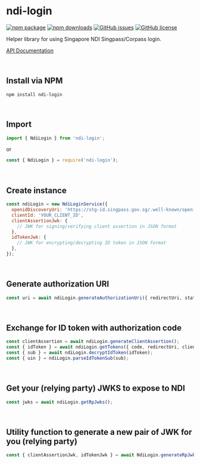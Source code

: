 # **ndi-login**
[![npm package](https://img.shields.io/npm/v/ndi-login)](https://www.npmjs.com/package/ndi-login)
[![npm downloads](https://img.shields.io/npm/dt/ndi-login)](https://www.npmjs.com/package/ndi-login)
[![GitHub issues](https://img.shields.io/github/issues/ahzhezhe/ndi-login)](https://github.com/ahzhezhe/ndi-login/issues)
[![GitHub license](https://img.shields.io/github/license/ahzhezhe/ndi-login)](https://github.com/ahzhezhe/ndi-login/blob/master/LICENSE)

Helper library for using Singapore NDI Singpass/Corpass login.

[API Documentation](https://ahzhezhe.github.io/docs/ndi-login-v2/index.html)

<br />

## **Install via NPM**
```
npm install ndi-login
```

<br />

## **Import**
```javascript
import { NdiLogin } from 'ndi-login';
```
or
```javascript
const { NdiLogin } = require('ndi-login');
```

<br />

## **Create instance**
```javascript
const ndiLogin = new NdiLoginService({
  openidDiscoveryUri: 'https://stg-id.singpass.gov.sg/.well-known/openid-configuration',
  clientId: 'YOUR_CLIENT_ID',
  clientAssertionJwk: {
    // JWK for signing/verifying client assertion in JSON format
  },
  idTokenJwk: {
    // JWK for encrypting/decrypting ID token in JSON format
  },
});
```

<br />

## **Generate authorization URI**
```javascript
const uri = await ndiLogin.generateAuthorizationUri({ redirectUri, state, nonce })
```

<br />

## **Exchange for ID token with authorization code**
```javascript
const clientAssertion = await ndiLogin.generateClientAssertion();
const { idToken } = await ndiLogin.getTokens({ code, redirectUri, clientAssertion });
const { sub } = await ndiLogin.decryptIdToken(idToken);
const { uin } = ndiLogin.parseIdTokenSub(sub);
```

<br />

## **Get your (relying party) JWKS to expose to NDI**
```javascript
const jwks = await ndiLogin.getRpJwks();
```

<br />

## **Utility function to generate a new pair of JWK for you (relying party)**
```javascript
const { clientAssertionJwk, idTokenJwk } = await NdiLogin.generateRpJwks();
```
